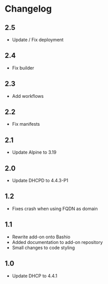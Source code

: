 # Changelog

## 2.5

- Update / Fix deployment

## 2.4

- Fix builder

## 2.3

- Add workflows

## 2.2

- Fix manifests

## 2.1

- Update Alpine to 3.19

## 2.0

- Update DHCPD to 4.4.3-P1

## 1.2

- Fixes crash when using FQDN as domain

## 1.1

- Rewrite add-on onto Bashio
- Added documentation to add-on repository
- Small changes to code styling

## 1.0

- Update DHCP to 4.4.1
